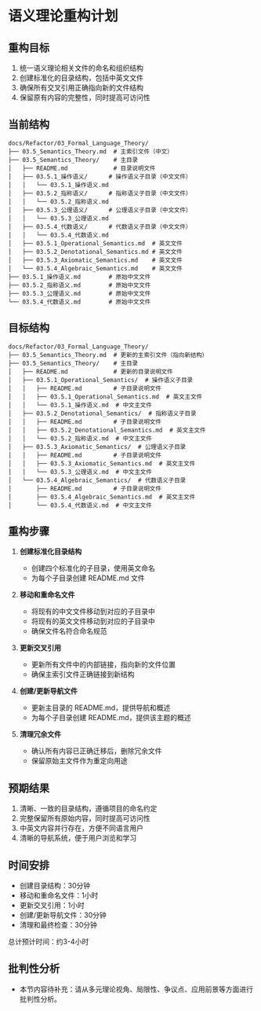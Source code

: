 # 语义理论重构计划

## 重构目标

1. 统一语义理论相关文件的命名和组织结构
2. 创建标准化的目录结构，包括中英文文件
3. 确保所有交叉引用正确指向新的文件结构
4. 保留原有内容的完整性，同时提高可访问性

## 当前结构

```text
docs/Refactor/03_Formal_Language_Theory/
├── 03.5_Semantics_Theory.md  # 主索引文件（中文）
├── 03.5_Semantics_Theory/    # 主目录
│   ├── README.md             # 目录说明文件
│   ├── 03.5.1_操作语义/      # 操作语义子目录（中文文件）
│   │   └── 03.5.1_操作语义.md
│   ├── 03.5.2_指称语义/      # 指称语义子目录（中文文件）
│   │   └── 03.5.2_指称语义.md
│   ├── 03.5.3_公理语义/      # 公理语义子目录（中文文件）
│   │   └── 03.5.3_公理语义.md
│   ├── 03.5.4_代数语义/      # 代数语义子目录（中文文件）
│   │   └── 03.5.4_代数语义.md
│   ├── 03.5.1_Operational_Semantics.md  # 英文文件
│   ├── 03.5.2_Denotational_Semantics.md # 英文文件
│   ├── 03.5.3_Axiomatic_Semantics.md    # 英文文件
│   └── 03.5.4_Algebraic_Semantics.md    # 英文文件
├── 03.5.1_操作语义.md        # 原始中文文件
├── 03.5.2_指称语义.md        # 原始中文文件
├── 03.5.3_公理语义.md        # 原始中文文件
└── 03.5.4_代数语义.md        # 原始中文文件
```

## 目标结构

```text
docs/Refactor/03_Formal_Language_Theory/
├── 03.5_Semantics_Theory.md  # 更新的主索引文件（指向新结构）
├── 03.5_Semantics_Theory/    # 主目录
│   ├── README.md             # 更新的目录说明文件
│   ├── 03.5.1_Operational_Semantics/  # 操作语义子目录
│   │   ├── README.md         # 子目录说明文件
│   │   ├── 03.5.1_Operational_Semantics.md  # 英文主文件
│   │   └── 03.5.1_操作语义.md  # 中文主文件
│   ├── 03.5.2_Denotational_Semantics/  # 指称语义子目录
│   │   ├── README.md         # 子目录说明文件
│   │   ├── 03.5.2_Denotational_Semantics.md  # 英文主文件
│   │   └── 03.5.2_指称语义.md  # 中文主文件
│   ├── 03.5.3_Axiomatic_Semantics/  # 公理语义子目录
│   │   ├── README.md         # 子目录说明文件
│   │   ├── 03.5.3_Axiomatic_Semantics.md  # 英文主文件
│   │   └── 03.5.3_公理语义.md  # 中文主文件
│   └── 03.5.4_Algebraic_Semantics/  # 代数语义子目录
│       ├── README.md         # 子目录说明文件
│       ├── 03.5.4_Algebraic_Semantics.md  # 英文主文件
│       └── 03.5.4_代数语义.md  # 中文主文件
```

## 重构步骤

1. **创建标准化目录结构**
   - 创建四个标准化的子目录，使用英文命名
   - 为每个子目录创建 README.md 文件

2. **移动和重命名文件**
   - 将现有的中文文件移动到对应的子目录中
   - 将现有的英文文件移动到对应的子目录中
   - 确保文件名符合命名规范

3. **更新交叉引用**
   - 更新所有文件中的内部链接，指向新的文件位置
   - 确保主索引文件正确链接到新结构

4. **创建/更新导航文件**
   - 更新主目录的 README.md，提供导航和概述
   - 为每个子目录创建 README.md，提供该主题的概述

5. **清理冗余文件**
   - 确认所有内容已正确迁移后，删除冗余文件
   - 保留原始主文件作为重定向用途

## 预期结果

1. 清晰、一致的目录结构，遵循项目的命名约定
2. 完整保留所有原始内容，同时提高可访问性
3. 中英文内容并行存在，方便不同语言用户
4. 清晰的导航系统，便于用户浏览和学习

## 时间安排

- 创建目录结构：30分钟
- 移动和重命名文件：1小时
- 更新交叉引用：1小时
- 创建/更新导航文件：30分钟
- 清理和最终检查：30分钟

总计预计时间：约3-4小时


## 批判性分析

- 本节内容待补充：请从多元理论视角、局限性、争议点、应用前景等方面进行批判性分析。
